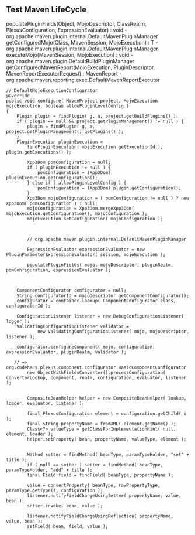 
Test Maven LifeCycle
----------------


populatePluginFields(Object, MojoDescriptor, ClassRealm, PlexusConfiguration, ExpressionEvaluator) : void - org.apache.maven.plugin.internal.DefaultMavenPluginManager
    getConfiguredMojo(Class<T>, MavenSession, MojoExecution) <T> : T - org.apache.maven.plugin.internal.DefaultMavenPluginManager
        executeMojo(MavenSession, MojoExecution) : void - org.apache.maven.plugin.DefaultBuildPluginManager
        getConfiguredMavenReport(MojoExecution, PluginDescriptor, MavenReportExecutorRequest) : MavenReport - org.apache.maven.reporting.exec.DefaultMavenReportExecutor
        
        

    // DefaultMojoExecutionConfigurator
    @Override
    public void configure( MavenProject project, MojoExecution mojoExecution, boolean allowPluginLevelConfig )
    {
        Plugin plugin = findPlugin( g, a, project.getBuildPlugins() );
        if ( plugin == null && project.getPluginManagement() != null ) {
            plugin = findPlugin( g, a, project.getPluginManagement().getPlugins() );
        }
        PluginExecution pluginExecution =
            findPluginExecution( mojoExecution.getExecutionId(), plugin.getExecutions() );

            Xpp3Dom pomConfiguration = null;
            if ( pluginExecution != null ) {
                pomConfiguration = (Xpp3Dom) pluginExecution.getConfiguration();
            } else if ( allowPluginLevelConfig ) {
                pomConfiguration = (Xpp3Dom) plugin.getConfiguration();
            }
            Xpp3Dom mojoConfiguration = ( pomConfiguration != null ) ? new Xpp3Dom( pomConfiguration ) : null;
            mojoConfiguration = Xpp3Dom.mergeXpp3Dom( mojoExecution.getConfiguration(), mojoConfiguration );
            mojoExecution.setConfiguration( mojoConfiguration );



            // org.apache.maven.plugin.internal.DefaultMavenPluginManager

            ExpressionEvaluator expressionEvaluator = new PluginParameterExpressionEvaluator( session, mojoExecution );

            populatePluginFields( mojo, mojoDescriptor, pluginRealm, pomConfiguration, expressionEvaluator );



        ComponentConfigurator configurator = null;
        String configuratorId = mojoDescriptor.getComponentConfigurator();
        configurator = container.lookup( ComponentConfigurator.class, configuratorId );
            
        ConfigurationListener listener = new DebugConfigurationListener( logger );
        ValidatingConfigurationListener validator =
                new ValidatingConfigurationListener( mojo, mojoDescriptor, listener );

        configurator.configureComponent( mojo, configuration, expressionEvaluator, pluginRealm, validator );
       
       // => org.codehaus.plexus.component.configurator.BasicComponentConfigurator     
            new ObjectWithFieldsConverter().processConfiguration( converterLookup, component, realm, configuration, evaluator, listener );
            
            
            CompositeBeanHelper helper = new CompositeBeanHelper( lookup, loader, evaluator, listener );

            final PlexusConfiguration element = configuration.getChild( i );
            final String propertyName = fromXML( element.getName() );
            Class<?> valueType = getClassForImplementationHint( null, element, loader );
            helper.setProperty( bean, propertyName, valueType, element );
            
            
            Method setter = findMethod( beanType, paramTypeHolder, "set" + title );
            if ( null == setter ) setter = findMethod( beanType, paramTypeHolder, "add" + title );
            final Field field = findField( beanType, propertyName );
        
            value = convertProperty( beanType, rawPropertyType, paramType.getType(), configuration );
            listener.notifyFieldChangeUsingSetter( propertyName, value, bean );
            setter.invoke( bean, value );
            
            listener.notifyFieldChangeUsingReflection( propertyName, value, bean );
            setField( bean, field, value );
            
            